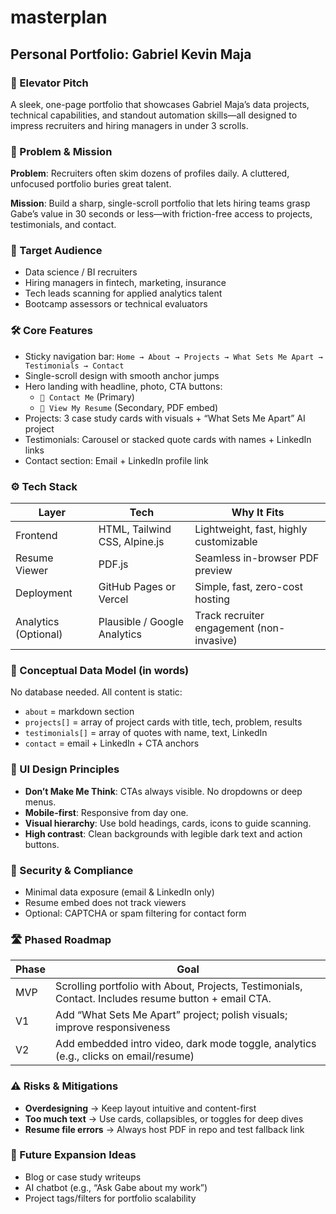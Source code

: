 # masterplan

## Personal Portfolio: Gabriel Kevin Maja

### 🚀 Elevator Pitch

A sleek, one-page portfolio that showcases Gabriel Maja’s data projects, technical capabilities, and standout automation skills—all designed to impress recruiters and hiring managers in under 3 scrolls.

### 🧩 Problem & Mission

**Problem**: Recruiters often skim dozens of profiles daily. A cluttered, unfocused portfolio buries great talent.

**Mission**: Build a sharp, single-scroll portfolio that lets hiring teams grasp Gabe’s value in 30 seconds or less—with friction-free access to projects, testimonials, and contact.

### 🎯 Target Audience

- Data science / BI recruiters
- Hiring managers in fintech, marketing, insurance
- Tech leads scanning for applied analytics talent
- Bootcamp assessors or technical evaluators

### 🛠️ Core Features

- Sticky navigation bar: `Home → About → Projects → What Sets Me Apart → Testimonials → Contact`
- Single-scroll design with smooth anchor jumps
- Hero landing with headline, photo, CTA buttons:
    - `📩 Contact Me` (Primary)
    - `📄 View My Resume` (Secondary, PDF embed)
- Projects: 3 case study cards with visuals + “What Sets Me Apart” AI project
- Testimonials: Carousel or stacked quote cards with names + LinkedIn links
- Contact section: Email + LinkedIn profile link

### ⚙️ Tech Stack

| Layer | Tech | Why It Fits |
| --- | --- | --- |
| Frontend | HTML, Tailwind CSS, Alpine.js | Lightweight, fast, highly customizable |
| Resume Viewer | PDF.js | Seamless in-browser PDF preview |
| Deployment | GitHub Pages or Vercel | Simple, fast, zero-cost hosting |
| Analytics (Optional) | Plausible / Google Analytics | Track recruiter engagement (non-invasive) |

### 🧱 Conceptual Data Model (in words)

No database needed. All content is static:

- `about` = markdown section
- `projects[]` = array of project cards with title, tech, problem, results
- `testimonials[]` = array of quotes with name, text, LinkedIn
- `contact` = email + LinkedIn + CTA anchors

### 🧭 UI Design Principles

- **Don’t Make Me Think**: CTAs always visible. No dropdowns or deep menus.
- **Mobile-first**: Responsive from day one.
- **Visual hierarchy**: Use bold headings, cards, icons to guide scanning.
- **High contrast**: Clean backgrounds with legible dark text and action buttons.

### 🔐 Security & Compliance

- Minimal data exposure (email & LinkedIn only)
- Resume embed does not track viewers
- Optional: CAPTCHA or spam filtering for contact form

### 🛣️ Phased Roadmap

| Phase | Goal |
| --- | --- |
| MVP | Scrolling portfolio with About, Projects, Testimonials, Contact. Includes resume button + email CTA. |
| V1 | Add “What Sets Me Apart” project; polish visuals; improve responsiveness |
| V2 | Add embedded intro video, dark mode toggle, analytics (e.g., clicks on email/resume) |

### ⚠️ Risks & Mitigations

- **Overdesigning** → Keep layout intuitive and content-first
- **Too much text** → Use cards, collapsibles, or toggles for deep dives
- **Resume file errors** → Always host PDF in repo and test fallback link

### 🔮 Future Expansion Ideas

- Blog or case study writeups
- AI chatbot (e.g., “Ask Gabe about my work”)
- Project tags/filters for portfolio scalability